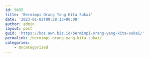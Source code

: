 ```yaml
---
id: 9435
title: 'Bermimpi Orang Yang Kita Sukai'
date: '2023-01-02T09:28:13+00:00'
author: admin
layout: post
guid: 'https://bos.awn.biz.id/bermimpi-orang-yang-kita-sukai/'
permalink: /bermimpi-orang-yang-kita-sukai/
categories:
    - Uncategorized
---
```


